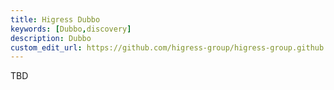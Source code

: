 ```yaml
---
title: Higress Dubbo
keywords: [Dubbo,discovery]
description: Dubbo
custom_edit_url: https://github.com/higress-group/higress-group.github.io/blob/master/i18n/zh-cn/docusaurus-plugin-content-docs/current/user/dubbo.md
---
```


TBD